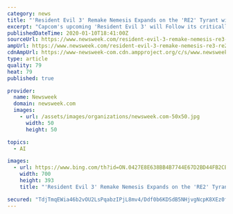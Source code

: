 ```yaml
---
category: news
title: "'Resident Evil 3' Remake Nemesis Expands on the 'RE2' Tyrant with Weapons & Improved AI"
excerpt: "Capcom's upcoming 'Resident Evil 3' will Follow its critically acclaimed remake of 'Resident Evil 2' and its terrifying Tyrant with one of the deadliest enemies in 'Resident Evil' series history: Nemesis."
publishedDateTime: 2020-01-10T18:41:00Z
sourceUrl: https://www.newsweek.com/resident-evil-3-remake-nemesis-re3-re2-tyrant-jill-gameplay-1481549
ampUrl: https://www.newsweek.com/resident-evil-3-remake-nemesis-re3-re2-tyrant-jill-gameplay-1481549?amp=1
cdnAmpUrl: https://www-newsweek-com.cdn.ampproject.org/c/s/www.newsweek.com/resident-evil-3-remake-nemesis-re3-re2-tyrant-jill-gameplay-1481549?amp=1
type: article
quality: 79
heat: 79
published: true

provider:
  name: Newsweek
  domain: newsweek.com
  images:
    - url: /assets/images/organizations/newsweek.com-50x50.jpg
      width: 50
      height: 50

topics:
  - AI

images:
  - url: https://www.bing.com/th?id=ON.0427E8E638BB4B7744E67D2BD44FB2CB
    width: 700
    height: 393
    title: "'Resident Evil 3' Remake Nemesis Expands on the 'RE2' Tyrant with Weapons & Improved AI"

secured: "TdjTmqEWia46b2vOU2LsPqabzIPjL8mv4/Ddf0b6KDSdB5NHjvgNcpK8XEz0fXlOpnv+v3KIit+4A9iNPeEud7HNNSCG4m9XdMtE4zOD0An7ndDqkj3XS/v+Z9t7dCWhzDvNckgIjcjxywruicSK60//AG87E5Boli8dcPVP9Fiu51nlVJ6mzfLSbUMW3Asw4HMVAqi0YuGMaHqj/gsbgYhfwNmoMF92tryBGB3s69C9Uy8JKkWUOgmlEOaolZTdTaliHzZR8FKODp86+vFKrg==;C7Mn2OsRQLQikIgh2UxIpg=="
---
```


